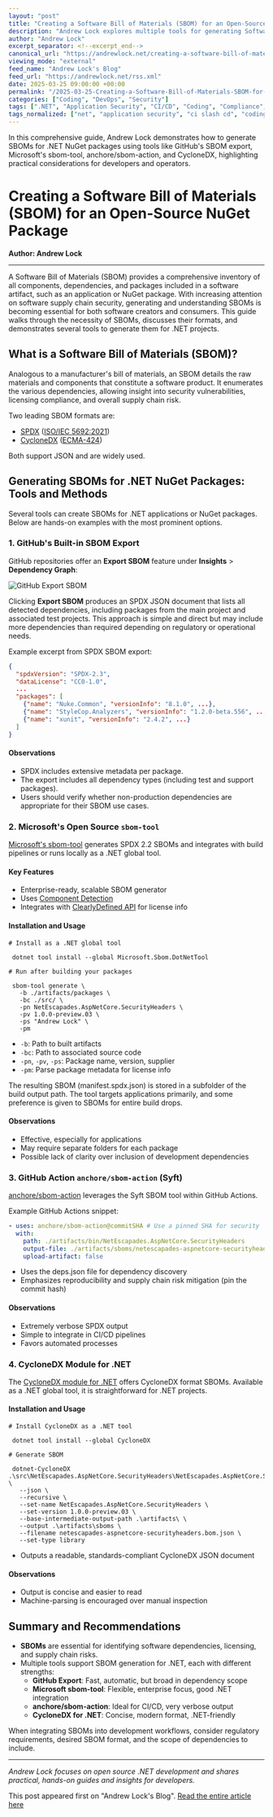 ```yaml
---
layout: "post"
title: "Creating a Software Bill of Materials (SBOM) for an Open-Source NuGet Package"
description: "Andrew Lock explores multiple tools for generating Software Bill of Materials (SBOM) for .NET applications or NuGet packages. He examines GitHub's built-in SBOM export, Microsoft's sbom-tool, the anchore/sbom-action GitHub Action, and CycloneDX for .NET, providing practical guidance and comparison of their outputs."
author: "Andrew Lock"
excerpt_separator: <!--excerpt_end-->
canonical_url: "https://andrewlock.net/creating-a-software-bill-of-materials-sbom-for-an-open-source-nuget-package/"
viewing_mode: "external"
feed_name: "Andrew Lock's Blog"
feed_url: "https://andrewlock.net/rss.xml"
date: 2025-03-25 09:00:00 +00:00
permalink: "/2025-03-25-Creating-a-Software-Bill-of-Materials-SBOM-for-an-Open-Source-NuGet-Package.html"
categories: ["Coding", "DevOps", "Security"]
tags: [".NET", "Application Security", "CI/CD", "Coding", "Compliance", "CycloneDX", "Dependency Management", "DevOps", "GitHub", "GitHub Actions", "NuGet", "Open Source", "Posts", "SBOM", "Sbom Tool", "Security", "Software Supply Chain", "SPDX", "Syft"]
tags_normalized: ["net", "application security", "ci slash cd", "coding", "compliance", "cyclonedx", "dependency management", "devops", "github", "github actions", "nuget", "open source", "posts", "sbom", "sbom tool", "security", "software supply chain", "spdx", "syft"]
---
```


In this comprehensive guide, Andrew Lock demonstrates how to generate SBOMs for .NET NuGet packages using tools like GitHub's SBOM export, Microsoft's sbom-tool, anchore/sbom-action, and CycloneDX, highlighting practical considerations for developers and operators.<!--excerpt_end-->

# Creating a Software Bill of Materials (SBOM) for an Open-Source NuGet Package

**Author: Andrew Lock**

---

A Software Bill of Materials (SBOM) provides a comprehensive inventory of all components, dependencies, and packages included in a software artifact, such as an application or NuGet package. With increasing attention on software supply chain security, generating and understanding SBOMs is becoming essential for both software creators and consumers. This guide walks through the necessity of SBOMs, discusses their formats, and demonstrates several tools to generate them for .NET projects.

## What is a Software Bill of Materials (SBOM)?

Analogous to a manufacturer's bill of materials, an SBOM details the raw materials and components that constitute a software product. It enumerates the various dependencies, allowing insight into security vulnerabilities, licensing compliance, and overall supply chain risk.

Two leading SBOM formats are:

- [SPDX](https://spdx.dev/) ([ISO/IEC 5692:2021](https://spdx.dev/use/specifications/))
- [CycloneDX](https://cyclonedx.org/) ([ECMA-424](https://ecma-international.org/publications-and-standards/standards/ecma-424/))

Both support JSON and are widely used.

## Generating SBOMs for .NET NuGet Packages: Tools and Methods

Several tools can create SBOMs for .NET applications or NuGet packages. Below are hands-on examples with the most prominent options.

### 1. GitHub's Built-in SBOM Export

GitHub repositories offer an **Export SBOM** feature under **Insights** > **Dependency Graph**:

![GitHub Export SBOM](<url-to-image>)

Clicking **Export SBOM** produces an SPDX JSON document that lists all detected dependencies, including packages from the main project and associated test projects. This approach is simple and direct but may include more dependencies than required depending on regulatory or operational needs.

Example excerpt from SPDX SBOM export:

```json
{
  "spdxVersion": "SPDX-2.3",
  "dataLicense": "CC0-1.0",
  ...
  "packages": [
    {"name": "Nuke.Common", "versionInfo": "8.1.0", ...},
    {"name": "StyleCop.Analyzers", "versionInfo": "1.2.0-beta.556", ...},
    {"name": "xunit", "versionInfo": "2.4.2", ...}
  ]
}
```

#### Observations

- SPDX includes extensive metadata per package.
- The export includes all dependency types (including test and support packages).
- Users should verify whether non-production dependencies are appropriate for their SBOM use cases.

### 2. Microsoft's Open Source `sbom-tool`

[Microsoft's sbom-tool](https://github.com/microsoft/sbom-tool) generates SPDX 2.2 SBOMs and integrates with build pipelines or runs locally as a .NET global tool.

#### Key Features

- Enterprise-ready, scalable SBOM generator
- Uses [Component Detection](https://github.com/microsoft/component-detection)
- Integrates with [ClearlyDefined API](https://github.com/clearlydefined/clearlydefined) for license info

#### Installation and Usage

```shell
# Install as a .NET global tool

 dotnet tool install --global Microsoft.Sbom.DotNetTool

# Run after building your packages

 sbom-tool generate \
   -b ./artifacts/packages \
   -bc ./src/ \
   -pn NetEscapades.AspNetCore.SecurityHeaders \
   -pv 1.0.0-preview.03 \
   -ps "Andrew Lock" \
   -pm
```

- `-b`: Path to built artifacts
- `-bc`: Path to associated source code
- `-pn`, `-pv`, `-ps`: Package name, version, supplier
- `-pm`: Parse package metadata for license info

The resulting SBOM (manifest.spdx.json) is stored in a subfolder of the build output path. The tool targets applications primarily, and some preference is given to SBOMs for entire build drops.

#### Observations

- Effective, especially for applications
- May require separate folders for each package
- Possible lack of clarity over inclusion of development dependencies

### 3. GitHub Action `anchore/sbom-action` (Syft)

[anchore/sbom-action](https://github.com/anchore/sbom-action) leverages the Syft SBOM tool within GitHub Actions.

Example GitHub Actions snippet:

```yaml
- uses: anchore/sbom-action@commitSHA # Use a pinned SHA for security
  with:
    path: ./artifacts/bin/NetEscapades.AspNetCore.SecurityHeaders
    output-file: ./artifacts/sboms/netescapades-aspnetcore-securityheaders.spdx.json
    upload-artifact: false
```

- Uses the deps.json file for dependency discovery
- Emphasizes reproducibility and supply chain risk mitigation (pin the commit hash)

#### Observations

- Extremely verbose SPDX output
- Simple to integrate in CI/CD pipelines
- Favors automated processes

### 4. CycloneDX Module for .NET

The [CycloneDX module for .NET](https://github.com/CycloneDX/cyclonedx-dotnet) offers CycloneDX format SBOMs. Available as a .NET global tool, it is straightforward for .NET projects.

#### Installation and Usage

```shell
# Install CycloneDX as a .NET tool

 dotnet tool install --global CycloneDX

# Generate SBOM

 dotnet-CycloneDX .\src\NetEscapades.AspNetCore.SecurityHeaders\NetEscapades.AspNetCore.SecurityHeaders.csproj \
   --json \
   --recursive \
   --set-name NetEscapades.AspNetCore.SecurityHeaders \
   --set-version 1.0.0-preview.03 \
   --base-intermediate-output-path .\artifacts\ \
   --output .\artifacts\sboms \
   --filename netescapades-aspnetcore-securityheaders.bom.json \
   --set-type library
```

- Outputs a readable, standards-compliant CycloneDX JSON document

#### Observations

- Output is concise and easier to read
- Machine-parsing is encouraged over manual inspection

## Summary and Recommendations

- **SBOMs** are essential for identifying software dependencies, licensing, and supply chain risks.
- Multiple tools support SBOM generation for .NET, each with different strengths:
  - **GitHub Export**: Fast, automatic, but broad in dependency scope
  - **Microsoft sbom-tool**: Flexible, enterprise focus, good .NET integration
  - **anchore/sbom-action**: Ideal for CI/CD, very verbose output
  - **CycloneDX for .NET**: Concise, modern format, .NET-friendly

When integrating SBOMs into development workflows, consider regulatory requirements, desired SBOM format, and the scope of dependencies to include.

---

_Andrew Lock focuses on open source .NET development and shares practical, hands-on guides and insights for developers._

This post appeared first on "Andrew Lock's Blog". [Read the entire article here](https://andrewlock.net/creating-a-software-bill-of-materials-sbom-for-an-open-source-nuget-package/)
